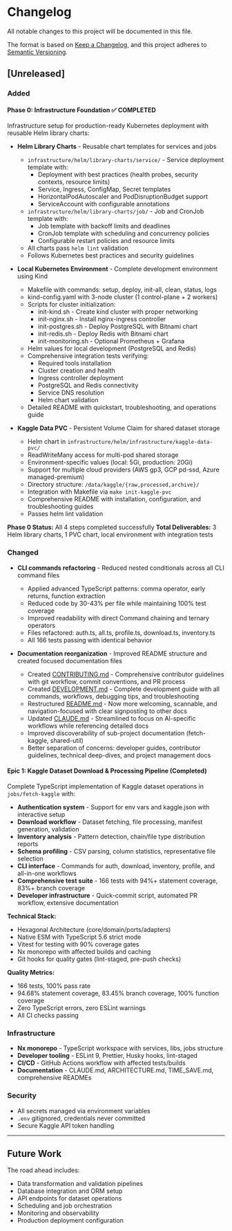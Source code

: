 # Changelog

All notable changes to this project will be documented in this file.

The format is based on [Keep a Changelog](https://keepachangelog.com/en/1.0.0/),
and this project adheres to [Semantic Versioning](https://semver.org/spec/v2.0.0.html).

## [Unreleased]

### Added

#### Phase 0: Infrastructure Foundation ✅ COMPLETED

Infrastructure setup for production-ready Kubernetes deployment with reusable Helm library charts:

- **Helm Library Charts** - Reusable chart templates for services and jobs
  - `infrastructure/helm/library-charts/service/` - Service deployment template with:
    - Deployment with best practices (health probes, security contexts, resource limits)
    - Service, Ingress, ConfigMap, Secret templates
    - HorizontalPodAutoscaler and PodDisruptionBudget support
    - ServiceAccount with configurable annotations
  - `infrastructure/helm/library-charts/job/` - Job and CronJob template with:
    - Job template with backoff limits and deadlines
    - CronJob template with scheduling and concurrency policies
    - Configurable restart policies and resource limits
  - All charts pass `helm lint` validation
  - Follows Kubernetes best practices and security guidelines

- **Local Kubernetes Environment** - Complete development environment using Kind
  - Makefile with commands: setup, deploy, init-all, clean, status, logs
  - kind-config.yaml with 3-node cluster (1 control-plane + 2 workers)
  - Scripts for cluster initialization:
    - init-kind.sh - Create kind cluster with proper networking
    - init-nginx.sh - Install nginx-ingress controller
    - init-postgres.sh - Deploy PostgreSQL with Bitnami chart
    - init-redis.sh - Deploy Redis with Bitnami chart
    - init-monitoring.sh - Optional Prometheus + Grafana
  - Helm values for local development (PostgreSQL and Redis)
  - Comprehensive integration tests verifying:
    - Required tools installation
    - Cluster creation and health
    - Ingress controller deployment
    - PostgreSQL and Redis connectivity
    - Service DNS resolution
    - Helm chart validation
  - Detailed README with quickstart, troubleshooting, and operations guide

- **Kaggle Data PVC** - Persistent Volume Claim for shared dataset storage
  - Helm chart in `infrastructure/helm/infrastructure/kaggle-data-pvc/`
  - ReadWriteMany access for multi-pod shared storage
  - Environment-specific values (local: 5Gi, production: 20Gi)
  - Support for multiple cloud providers (AWS gp3, GCP pd-ssd, Azure managed-premium)
  - Directory structure: `/data/kaggle/{raw,processed,archive}/`
  - Integration with Makefile via `make init-kaggle-pvc`
  - Comprehensive README with installation, configuration, and troubleshooting guides
  - Passes helm lint validation

**Phase 0 Status:** All 4 steps completed successfully
**Total Deliverables:** 3 Helm library charts, 1 PVC chart, local environment with integration tests

### Changed

- **CLI commands refactoring** - Reduced nested conditionals across all CLI command files
  - Applied advanced TypeScript patterns: comma operator, early returns, function extraction
  - Reduced code by 30-43% per file while maintaining 100% test coverage
  - Improved readability with direct Command chaining and ternary operators
  - Files refactored: auth.ts, all.ts, profile.ts, download.ts, inventory.ts
  - All 166 tests passing with identical behavior

- **Documentation reorganization** - Improved README structure and created focused documentation files
  - Created [CONTRIBUTING.md](CONTRIBUTING.md) - Comprehensive contributor guidelines with git workflow, commit conventions, and PR process
  - Created [DEVELOPMENT.md](DEVELOPMENT.md) - Complete development guide with all commands, workflows, debugging tips, and troubleshooting
  - Restructured [README.md](README.md) - Now more welcoming, scannable, and navigation-focused with clear signposting to other docs
  - Updated [CLAUDE.md](CLAUDE.md) - Streamlined to focus on AI-specific workflows while referencing detailed docs
  - Improved discoverability of sub-project documentation (fetch-kaggle, shared-util)
  - Better separation of concerns: developer guides, contributor guidelines, technical deep-dives, and project management docs

#### Epic 1: Kaggle Dataset Download & Processing Pipeline (Completed)

Complete TypeScript implementation of Kaggle dataset operations in `jobs/fetch-kaggle` with:

- **Authentication system** - Support for env vars and kaggle.json with interactive setup
- **Download workflow** - Dataset fetching, file processing, manifest generation, validation
- **Inventory analysis** - Pattern detection, chain/file type distribution reports
- **Schema profiling** - CSV parsing, column statistics, representative file selection
- **CLI interface** - Commands for auth, download, inventory, profile, and all-in-one workflows
- **Comprehensive test suite** - 166 tests with 94%+ statement coverage, 83%+ branch coverage
- **Developer infrastructure** - Quick-commit script, automated PR workflow, extensive documentation

**Technical Stack:**

- Hexagonal Architecture (core/domain/ports/adapters)
- Native ESM with TypeScript 5.6 strict mode
- Vitest for testing with 90% coverage gates
- Nx monorepo with affected builds and caching
- Git hooks for quality gates (lint-staged, pre-push checks)

**Quality Metrics:**

- 166 tests, 100% pass rate
- 94.68% statement coverage, 83.45% branch coverage, 100% function coverage
- Zero TypeScript errors, zero ESLint warnings
- All CI checks passing

### Infrastructure

- **Nx monorepo** - TypeScript workspace with services, libs, jobs structure
- **Developer tooling** - ESLint 9, Prettier, Husky hooks, lint-staged
- **CI/CD** - GitHub Actions workflow with affected tests/builds
- **Documentation** - CLAUDE.md, ARCHITECTURE.md, TIME_SAVE.md, comprehensive READMEs

### Security

- All secrets managed via environment variables
- `.env` gitignored, credentials never committed
- Secure Kaggle API token handling

---

## Future Work

The road ahead includes:

- Data transformation and validation pipelines
- Database integration and ORM setup
- API endpoints for dataset operations
- Scheduling and job orchestration
- Monitoring and observability
- Production deployment configuration
